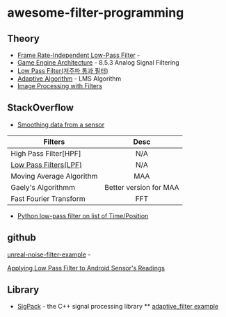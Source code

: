 # awesome-filter-programming



## Theory

* [Frame Rate-Independent Low-Pass Filter](http://phrogz.net/js/framerate-independent-low-pass-filter.html) - 
* [Game Engine Architecture](https://books.google.co.kr/books?id=OfPRBQAAQBAJ&pg=PA351&lpg=PA351&dq=game+low+pass+filter&source=bl&ots=5UnZM2WhIZ&sig=ACfU3U2zip8xHqmi8ezHZwtvTbqzk8IoXQ&hl=en&sa=X&ved=2ahUKEwjggu_6uLfpAhVaeXAKHVUpB5oQ6AEwDHoECAwQAQ#v=onepage&q=game%20low%20pass%20filter&f=false) - 8.5.3 Analog Signal Filtering
* [Low Pass Filter(저주파 통과 필터)](https://gaussian37.github.io/autodrive-ose-low-pass-filter/)
* [Adaptive Algorithm](https://iamaman.tistory.com/221) - LMS Algorithm
* [Image Processing with Filters](https://kylog.tistory.com/36)

## StackOverflow

* [Smoothing data from a sensor](https://stackoverflow.com/questions/4611599/smoothing-data-from-a-sensor/5780505#5780505)

| Filters        | Desc           | 
| ------------- |:-------------:|
| High Pass Filter[HPF]  | N/A |
|[Low Pass Filters(LPF)](https://en.wikipedia.org/wiki/Low-pass_filter)  | N/A      |
| Moving Average Algorithm | MAA      |   
| Gaely's Algorithmm | Better version for MAA     | 
| Fast Fourier Transform | FFT     | 

* [Python low-pass filter on list of Time/Position](https://stackoverflow.com/questions/45507772/python-low-pass-filter-on-list-of-time-position) 


## github
[unreal-noise-filter-example](https://github.com/emrahgunduz/unreal-noise-filter-example) - 


[Applying Low Pass Filter to Android Sensor's Readings](https://github.com/Bhide/Low-Pass-Filter-To-Android-Sensors/blob/master/README.md)

## Library

* [SigPack](http://sigpack.sourceforge.net/) - the C++ signal processing library
** [adaptive_filter example](http://sigpack.sourceforge.net/adaptive_filter_8cpp-example.html)

